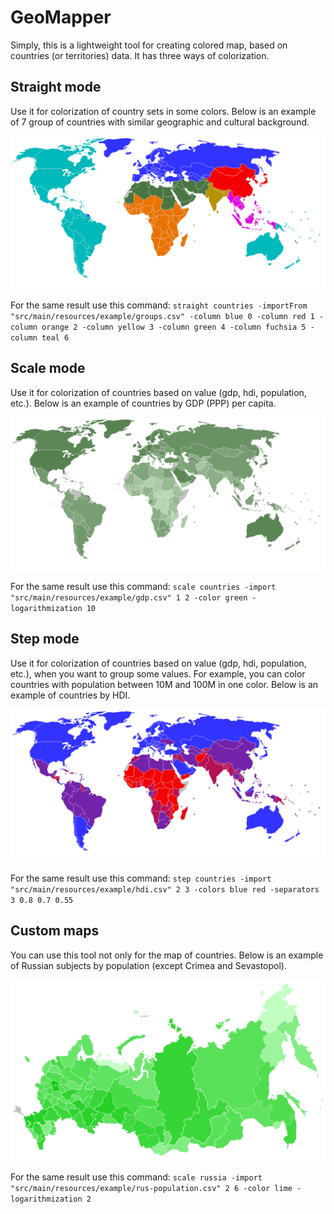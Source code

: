 # GeoMapper
Simply, this is a lightweight tool for creating colored map, based on countries (or territories) data.
It has three ways of colorization.

## Straight mode
Use it for colorization of country sets in some colors. Below is an example of 7 group of countries with similar geographic and cultural background.

![Straight mode example](example/straight.png "Straight mode")

For the same result use this command:
`
straight countries
-importFrom "src/main/resources/example/groups.csv"
-column blue 0
-column red 1
-column orange 2
-column yellow 3
-column green 4
-column fuchsia 5
-column teal 6
`

## Scale mode
Use it for colorization of countries based on value (gdp, hdi, population, etc.). Below is an example of countries by GDP (PPP) per capita.

![Scale mode example](example/scale.png "Scale mode")

For the same result use this command:
`
scale countries
-import "src/main/resources/example/gdp.csv" 1 2
-color green
-logarithmization 10
`

## Step mode
Use it for colorization of countries based on value (gdp, hdi, population, etc.), when you want to group some values. For example, you can color countries with population between 10M and 100M in one color. Below is an example of countries by HDI.

![Step mode example](example/step.png "Scale mode")

For the same result use this command:
`
step countries
-import "src/main/resources/example/hdi.csv" 2 3
-colors blue red
-separators 3 0.8 0.7 0.55
`

## Custom maps
You can use this tool not only for the map of countries. Below is an example of Russian subjects by population (except Crimea and Sevastopol). 

![Russian map example](example/russia.png "Russian map")

For the same result use this command:
`
scale russia
-import "src/main/resources/example/rus-population.csv" 2 6
-color lime
-logarithmization 2
`